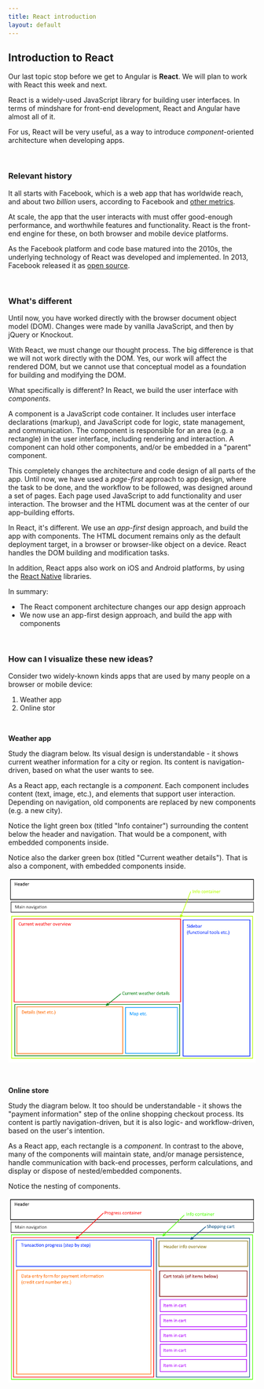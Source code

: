 ```yaml
---
title: React introduction
layout: default
---
```


## Introduction to React

Our last topic stop before we get to Angular is **React**. We will plan to work with React this week and next.

React is a widely-used JavaScript library for building user interfaces. In terms of mindshare for front-end development, React and Angular have almost all of it. 

For us, React will be very useful, as a way to introduce *component*-oriented architecture when developing apps. 

<br>

### Relevant history

It all starts with Facebook, which is a web app that has worldwide reach, and about two *billion* users, according to Facebook and [other metrics](https://en.wikipedia.org/wiki/List_of_virtual_communities_with_more_than_100_million_active_users). 

At scale, the app that the user interacts with must offer good-enough performance, and worthwhile features and functionality. React is the front-end engine for these, on both browser and mobile device platforms.

As the Facebook platform and code base matured into the 2010s, the underlying technology of React was developed and implemented. In 2013, Facebook released it as [open source](https://github.com/facebook/react). 

<br>

### What's different

Until now, you have worked directly with the browser document object model (DOM). Changes were made by vanilla JavaScript, and then by jQuery or Knockout. 

With React, we must change our thought process. The big difference is that we will not work directly with the DOM. Yes, our work will affect the rendered DOM, but we cannot use that conceptual model as a foundation for building and modifying the DOM. 

What specifically is different? In React, we build the user interface with *components*. 

A component is a JavaScript code container. It includes user interface declarations (markup), and JavaScript code for logic, state management, and communication. The component is responsible for an area (e.g. a rectangle) in the user interface, including rendering and interaction. A component can hold other components, and/or be embedded in a "parent" component. 

This completely changes the architecture and code design of all parts of the app. Until now, we have used a *page-first* approach to app design, where the task to be done, and the workflow to be followed, was designed around a set of pages. Each page used JavaScript to add functionality and user interaction. The browser and the HTML document was at the center of our app-building efforts.

In React, it's different. We use an *app-first* design approach, and build the app with components. The HTML document remains only as the default deployment target, in a browser or browser-like object on a device. React handles the DOM building and modification tasks. 

In addition, React apps also work on iOS and Android platforms, by using the [React Native](https://facebook.github.io/react-native/) libraries. 

In summary:
* The React component architecture changes our app design approach 
* We now use an app-first design approach, and build the app with components

<br>

### How can I visualize these new ideas?

Consider two widely-known kinds apps that are used by many people on a browser or mobile device:
1. Weather app
2. Online stor

<br>

**Weather app**

Study the diagram below. Its visual design is understandable - it shows current weather information for a city or region. Its content is navigation-driven, based on what the user wants to see. 

As a React app, each rectangle is a *component*. Each component includes content (text, image, etc.), and elements that support user interaction. Depending on navigation, old components are replaced by new components (e.g. a new city). 

Notice the light green box (titled "Info container") surrounding the content below the header and navigation. That would be a component, with embedded components inside. 

Notice also the darker green box (titled "Current weather details"). That is also a component, with embedded components inside. 

![Weather app](../media/react-components-weather.png)

<br>

**Online store**

Study the diagram below. It too should be understandable - it shows the "payment information" step of the online shopping checkout process. Its content is partly navigation-driven, but it is also logic- and workflow-driven, based on the user's intention. 

As a React app, each rectangle is a *component*. In contrast to the above, many of the components will maintain state, and/or manage persistence, handle communication with back-end processes, perform calculations, and display or dispose of nested/embedded components. 

Notice the nesting of components.

![Online store app](../media/react-components-shopping.png)

<br>
